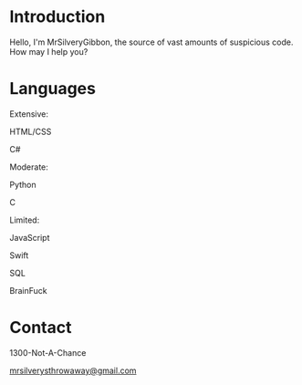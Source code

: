 # Introduction 

Hello, I'm MrSilveryGibbon, the source of vast amounts of suspicious code. How may I help you?

# Languages

Extensive:

HTML/CSS

C#

Moderate:

Python

C

Limited:

JavaScript

Swift

SQL

BrainFuck

# Contact

1300-Not-A-Chance

mrsilverysthrowaway@gmail.com

<!---
lol
--->
